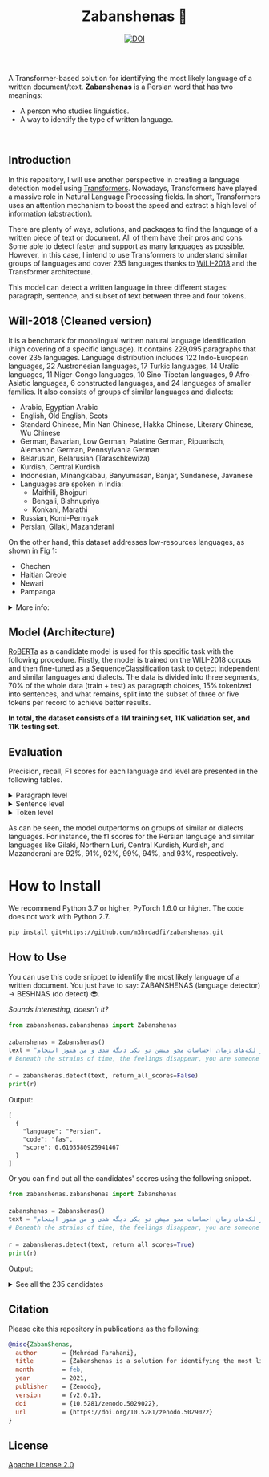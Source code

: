 <h1 align="center">Zabanshenas 🦁</h1>
<p align="center"><a href="https://doi.org/10.5281/zenodo.5029022"><img src="https://zenodo.org/badge/DOI/10.5281/zenodo.5029022.svg" alt="DOI"></a></p>
<br/><br/>

A Transformer-based solution for identifying the most likely language of a written document/text. 
**Zabanshenas** is a Persian word that has two meanings:

- A person who studies linguistics.
- A way to identify the type of written language.

<br/>


## Introduction 

In this repository, I will use another perspective in creating a language detection model using [Transformers](https://arxiv.org/abs/1706.03762). Nowadays, Transformers have played a massive role in Natural Language Processing fields. In short, Transformers uses an attention mechanism to boost the speed and extract a high level of information (abstraction).

There are plenty of ways, solutions, and packages to find the language of a written piece of text or document. All of them have their pros and cons. Some able to detect faster and support as many languages as possible. However, in this case, I intend to use Transformers to understand similar groups of languages and cover 235 languages thanks to [WiLI-2018](https://arxiv.org/abs/1801.07779) and the Transformer architecture.

This model can detect a written language in three different stages: paragraph, sentence, and subset of text between three and four tokens.

## WilI-2018 (Cleaned version)

It is a benchmark for monolingual written natural language identification (high covering of a specific language). It contains 229,095 paragraphs that cover 235 languages. Language distribution includes 122 Indo-European languages, 22 Austronesian languages, 17 Turkic languages, 14 Uralic languages, 11 Niger-Congo languages, 10 Sino-Tibetan languages, 9 Afro-Asiatic languages, 6 constructed languages, and 24 languages of smaller families. It also consists of groups of similar languages and dialects:
- Arabic, Egyptian Arabic
- English, Old English, Scots
- Standard Chinese, Min Nan Chinese, Hakka Chinese, Literary Chinese, Wu Chinese
- German, Bavarian, Low German, Palatine German, Ripuarisch, Alemannic German, Pennsylvania German
- Belarusian, Belarusian (Taraschkewiza)
- Kurdish, Central Kurdish
- Indonesian, Minangkabau, Banyumasan, Banjar, Sundanese, Javanese
- Languages are spoken in India:
    - Maithili, Bhojpuri
    - Bengali, Bishnupriya
    - Konkani, Marathi
- Russian, Komi-Permyak
- Persian, Gilaki, Mazanderani

On the other hand, this dataset addresses low-resources languages, as shown in Fig 1: 
- Chechen
- Haitian Creole
- Newari
- Pampanga 

<details>
<summary>More info:</summary>

<p align="center">
    <img src="reports/samples_per_lang.png" alt="">
    <br>
    <em>Fig 1: The distribution of samples per language.</em>
</p>

As well as minor textual snippet languages (word level, character level), as shown in Fig 2, 3:

- Word Level
    - Literary Chinese
    - Japanese
    - Standard Chinese
    - Wu Chinese
    - Chechen
- Character Level:
    - Chechen
    - Haitian Creole
    - Newari
    - Minangkabau
    - Pampanga

<p align="center">
    <img src="reports/words_per_lang.png" alt="">
    <br>
    <em>Fig 2: The distribution of words per language.</em>
</p>

<p align="center">
    <img src="reports/chars_per_lang.png" alt="">
    <br>
    <em>Fig 3: The distribution of characters per language.</em>
</p>


Instead of using a word or character level of tokenization, I used subword tokenization [BPE](https://arxiv.org/abs/1909.03341) with max sequence length of 512. It allows the Transformer to have a rich vocabulary size while learning meaningful context-independent representations. The distribution of vocabulary in WiLI-2018 is shown in Fig 4.

<p align="center">
    <img src="reports/tokens_per_lang.png" alt="">
    <br>
    <em>Fig 4: The distribution of BPE-tokens per language.</em>
</p>

</details>

## Model (Architecture)
[RoBERTa](https://arxiv.org/abs/1907.11692) as a candidate model is used for this specific task with the following procedure. 
Firstly, the model is trained on the WILI-2018 corpus and then fine-tuned as a SequenceClassification task to detect independent and similar languages and dialects. 
The data is divided into three segments, 70% of the whole data (train + test) as paragraph choices, 15% tokenized into sentences, and what remains, split into the subset of three or five tokens per record to achieve better results.

**In total, the dataset consists of a 1M training set, 11K validation set, and 11K testing set.**

## Evaluation

Precision, recall, F1 scores for each language and level are presented in the following tables.

<details>
<summary>Paragraph level</summary>

|                language                | precision |  recall  | f1-score |
|:--------------------------------------:|:---------:|:--------:|:--------:|
|             Achinese (ace)             |  1.000000 | 0.982143 | 0.990991 |
|             Afrikaans (afr)            |  1.000000 | 1.000000 | 1.000000 |
|         Alemannic German (als)         |  1.000000 | 0.946429 | 0.972477 |
|              Amharic (amh)             |  1.000000 | 0.982143 | 0.990991 |
|            Old English (ang)           |  0.981818 | 0.964286 | 0.972973 |
|              Arabic (ara)              |  0.846154 | 0.982143 | 0.909091 |
|             Aragonese (arg)            |  1.000000 | 1.000000 | 1.000000 |
|          Egyptian Arabic (arz)         |  0.979592 | 0.857143 | 0.914286 |
|             Assamese (asm)             |  0.981818 | 0.964286 | 0.972973 |
|             Asturian (ast)             |  0.964912 | 0.982143 | 0.973451 |
|               Avar (ava)               |  0.941176 | 0.905660 | 0.923077 |
|              Aymara (aym)              |  0.964912 | 0.982143 | 0.973451 |
|         South Azerbaijani (azb)        |  0.965517 | 1.000000 | 0.982456 |
|            Azerbaijani (aze)           |  1.000000 | 1.000000 | 1.000000 |
|              Bashkir (bak)             |  1.000000 | 0.978261 | 0.989011 |
|             Bavarian (bar)             |  0.843750 | 0.964286 | 0.900000 |
|           Central Bikol (bcl)          |  1.000000 | 0.982143 | 0.990991 |
| Belarusian (Taraschkewiza) (be-tarask) |  1.000000 | 0.875000 | 0.933333 |
|            Belarusian (bel)            |  0.870968 | 0.964286 | 0.915254 |
|              Bengali (ben)             |  0.982143 | 0.982143 | 0.982143 |
|             Bhojpuri (bho)             |  1.000000 | 0.928571 | 0.962963 |
|              Banjar (bjn)              |  0.981132 | 0.945455 | 0.962963 |
|              Tibetan (bod)             |  1.000000 | 0.982143 | 0.990991 |
|              Bosnian (bos)             |  0.552632 | 0.375000 | 0.446809 |
|            Bishnupriya (bpy)           |  1.000000 | 0.982143 | 0.990991 |
|              Breton (bre)              |  1.000000 | 0.964286 | 0.981818 |
|             Bulgarian (bul)            |  1.000000 | 0.964286 | 0.981818 |
|              Buryat (bxr)              |  0.946429 | 0.946429 | 0.946429 |
|              Catalan (cat)             |  0.982143 | 0.982143 | 0.982143 |
|             Chavacano (cbk)            |  0.914894 | 0.767857 | 0.834951 |
|             Min Dong (cdo)             |  1.000000 | 0.982143 | 0.990991 |
|              Cebuano (ceb)             |  1.000000 | 1.000000 | 1.000000 |
|               Czech (ces)              |  1.000000 | 1.000000 | 1.000000 |
|              Chechen (che)             |  1.000000 | 1.000000 | 1.000000 |
|             Cherokee (chr)             |  1.000000 | 0.963636 | 0.981481 |
|              Chuvash (chv)             |  0.938776 | 0.958333 | 0.948454 |
|          Central Kurdish (ckb)         |  1.000000 | 1.000000 | 1.000000 |
|              Cornish (cor)             |  1.000000 | 1.000000 | 1.000000 |
|             Corsican (cos)             |  1.000000 | 0.982143 | 0.990991 |
|           Crimean Tatar (crh)          |  1.000000 | 0.946429 | 0.972477 |
|             Kashubian (csb)            |  1.000000 | 0.963636 | 0.981481 |
|               Welsh (cym)              |  1.000000 | 1.000000 | 1.000000 |
|              Danish (dan)              |  1.000000 | 1.000000 | 1.000000 |
|              German (deu)              |  0.828125 | 0.946429 | 0.883333 |
|               Dimli (diq)              |  0.964912 | 0.982143 | 0.973451 |
|              Dhivehi (div)             |  1.000000 | 1.000000 | 1.000000 |
|           Lower Sorbian (dsb)          |  1.000000 | 0.982143 | 0.990991 |
|              Doteli (dty)              |  0.940000 | 0.854545 | 0.895238 |
|              Emilian (egl)             |  1.000000 | 0.928571 | 0.962963 |
|           Modern Greek (ell)           |  1.000000 | 1.000000 | 1.000000 |
|              English (eng)             |  0.588889 | 0.946429 | 0.726027 |
|             Esperanto (epo)            |  1.000000 | 0.982143 | 0.990991 |
|             Estonian (est)             |  0.963636 | 0.946429 | 0.954955 |
|              Basque (eus)              |  1.000000 | 0.982143 | 0.990991 |
|           Extremaduran (ext)           |  0.982143 | 0.982143 | 0.982143 |
|              Faroese (fao)             |  1.000000 | 1.000000 | 1.000000 |
|              Persian (fas)             |  0.948276 | 0.982143 | 0.964912 |
|              Finnish (fin)             |  1.000000 | 1.000000 | 1.000000 |
|              French (fra)              |  0.710145 | 0.875000 | 0.784000 |
|              Arpitan (frp)             |  1.000000 | 0.946429 | 0.972477 |
|          Western Frisian (fry)         |  0.982143 | 0.982143 | 0.982143 |
|             Friulian (fur)             |  1.000000 | 0.982143 | 0.990991 |
|              Gagauz (gag)              |  0.981132 | 0.945455 | 0.962963 |
|          Scottish Gaelic (gla)         |  0.982143 | 0.982143 | 0.982143 |
|               Irish (gle)              |  0.949153 | 1.000000 | 0.973913 |
|             Galician (glg)             |  1.000000 | 1.000000 | 1.000000 |
|              Gilaki (glk)              |  0.981132 | 0.945455 | 0.962963 |
|               Manx (glv)               |  1.000000 | 1.000000 | 1.000000 |
|              Guarani (grn)             |  1.000000 | 0.964286 | 0.981818 |
|             Gujarati (guj)             |  1.000000 | 0.982143 | 0.990991 |
|           Hakka Chinese (hak)          |  0.981818 | 0.964286 | 0.972973 |
|          Haitian Creole (hat)          |  1.000000 | 1.000000 | 1.000000 |
|               Hausa (hau)              |  1.000000 | 0.945455 | 0.971963 |
|          Serbo-Croatian (hbs)          |  0.448276 | 0.464286 | 0.456140 |
|              Hebrew (heb)              |  1.000000 | 0.982143 | 0.990991 |
|            Fiji Hindi (hif)            |  0.890909 | 0.890909 | 0.890909 |
|               Hindi (hin)              |  0.981481 | 0.946429 | 0.963636 |
|             Croatian (hrv)             |  0.500000 | 0.636364 | 0.560000 |
|           Upper Sorbian (hsb)          |  0.955556 | 1.000000 | 0.977273 |
|             Hungarian (hun)            |  1.000000 | 1.000000 | 1.000000 |
|             Armenian (hye)             |  1.000000 | 0.981818 | 0.990826 |
|               Igbo (ibo)               |  0.918033 | 1.000000 | 0.957265 |
|                Ido (ido)               |  1.000000 | 1.000000 | 1.000000 |
|            Interlingue (ile)           |  1.000000 | 0.962264 | 0.980769 |
|               Iloko (ilo)              |  0.947368 | 0.964286 | 0.955752 |
|            Interlingua (ina)           |  1.000000 | 1.000000 | 1.000000 |
|            Indonesian (ind)            |  0.761905 | 0.872727 | 0.813559 |
|             Icelandic (isl)            |  1.000000 | 1.000000 | 1.000000 |
|              Italian (ita)             |  0.861538 | 1.000000 | 0.925620 |
|          Jamaican Patois (jam)         |  1.000000 | 0.946429 | 0.972477 |
|             Javanese (jav)             |  0.964912 | 0.982143 | 0.973451 |
|              Lojban (jbo)              |  1.000000 | 1.000000 | 1.000000 |
|             Japanese (jpn)             |  1.000000 | 1.000000 | 1.000000 |
|            Karakalpak (kaa)            |  0.965517 | 1.000000 | 0.982456 |
|              Kabyle (kab)              |  1.000000 | 0.964286 | 0.981818 |
|              Kannada (kan)             |  0.982143 | 0.982143 | 0.982143 |
|             Georgian (kat)             |  1.000000 | 0.964286 | 0.981818 |
|              Kazakh (kaz)              |  0.980769 | 0.980769 | 0.980769 |
|             Kabardian (kbd)            |  1.000000 | 0.982143 | 0.990991 |
|           Central Khmer (khm)          |  0.960784 | 0.875000 | 0.915888 |
|            Kinyarwanda (kin)           |  0.981132 | 0.928571 | 0.954128 |
|              Kirghiz (kir)             |  1.000000 | 1.000000 | 1.000000 |
|           Komi-Permyak (koi)           |  0.962264 | 0.910714 | 0.935780 |
|              Konkani (kok)             |  0.964286 | 0.981818 | 0.972973 |
|               Komi (kom)               |  1.000000 | 0.962264 | 0.980769 |
|              Korean (kor)              |  1.000000 | 1.000000 | 1.000000 |
|          Karachay-Balkar (krc)         |  1.000000 | 0.982143 | 0.990991 |
|            Ripuarisch (ksh)            |  1.000000 | 0.964286 | 0.981818 |
|              Kurdish (kur)             |  1.000000 | 0.964286 | 0.981818 |
|              Ladino (lad)              |  1.000000 | 1.000000 | 1.000000 |
|                Lao (lao)               |  0.961538 | 0.909091 | 0.934579 |
|               Latin (lat)              |  0.877193 | 0.943396 | 0.909091 |
|              Latvian (lav)             |  0.963636 | 0.946429 | 0.954955 |
|             Lezghian (lez)             |  1.000000 | 0.964286 | 0.981818 |
|             Ligurian (lij)             |  1.000000 | 0.964286 | 0.981818 |
|             Limburgan (lim)            |  0.938776 | 1.000000 | 0.968421 |
|              Lingala (lin)             |  0.980769 | 0.927273 | 0.953271 |
|            Lithuanian (lit)            |  0.982456 | 1.000000 | 0.991150 |
|              Lombard (lmo)             |  1.000000 | 1.000000 | 1.000000 |
|           Northern Luri (lrc)          |  1.000000 | 0.928571 | 0.962963 |
|             Latgalian (ltg)            |  1.000000 | 0.982143 | 0.990991 |
|           Luxembourgish (ltz)          |  0.949153 | 1.000000 | 0.973913 |
|              Luganda (lug)             |  1.000000 | 1.000000 | 1.000000 |
|         Literary Chinese (lzh)         |  1.000000 | 1.000000 | 1.000000 |
|             Maithili (mai)             |  0.931034 | 0.964286 | 0.947368 |
|             Malayalam (mal)            |  1.000000 | 0.982143 | 0.990991 |
|          Banyumasan (map-bms)          |  0.977778 | 0.785714 | 0.871287 |
|              Marathi (mar)             |  0.949153 | 1.000000 | 0.973913 |
|              Moksha (mdf)              |  0.980000 | 0.890909 | 0.933333 |
|           Eastern Mari (mhr)           |  0.981818 | 0.964286 | 0.972973 |
|            Minangkabau (min)           |  1.000000 | 1.000000 | 1.000000 |
|            Macedonian (mkd)            |  1.000000 | 0.981818 | 0.990826 |
|             Malagasy (mlg)             |  0.981132 | 1.000000 | 0.990476 |
|              Maltese (mlt)             |  0.982456 | 1.000000 | 0.991150 |
|          Min Nan Chinese (nan)         |  1.000000 | 1.000000 | 1.000000 |
|             Mongolian (mon)            |  1.000000 | 0.981818 | 0.990826 |
|               Maori (mri)              |  1.000000 | 1.000000 | 1.000000 |
|           Western Mari (mrj)           |  0.982456 | 1.000000 | 0.991150 |
|               Malay (msa)              |  0.862069 | 0.892857 | 0.877193 |
|             Mirandese (mwl)            |  1.000000 | 0.982143 | 0.990991 |
|              Burmese (mya)             |  1.000000 | 1.000000 | 1.000000 |
|               Erzya (myv)              |  0.818182 | 0.964286 | 0.885246 |
|            Mazanderani (mzn)           |  0.981481 | 1.000000 | 0.990654 |
|            Neapolitan (nap)            |  1.000000 | 0.981818 | 0.990826 |
|              Navajo (nav)              |  1.000000 | 1.000000 | 1.000000 |
|         Classical Nahuatl (nci)        |  0.981481 | 0.946429 | 0.963636 |
|            Low German (nds)            |  0.982143 | 0.982143 | 0.982143 |
|        West Low German (nds-nl)        |  1.000000 | 1.000000 | 1.000000 |
|      Nepali (macrolanguage) (nep)      |  0.881356 | 0.928571 | 0.904348 |
|              Newari (new)              |  1.000000 | 0.909091 | 0.952381 |
|               Dutch (nld)              |  0.982143 | 0.982143 | 0.982143 |
|         Norwegian Nynorsk (nno)        |  1.000000 | 1.000000 | 1.000000 |
|              Bokmål (nob)              |  1.000000 | 1.000000 | 1.000000 |
|               Narom (nrm)              |  0.981818 | 0.964286 | 0.972973 |
|          Northern Sotho (nso)          |  1.000000 | 1.000000 | 1.000000 |
|              Occitan (oci)             |  0.903846 | 0.839286 | 0.870370 |
|          Livvi-Karelian (olo)          |  0.982456 | 1.000000 | 0.991150 |
|               Oriya (ori)              |  0.964912 | 0.982143 | 0.973451 |
|               Oromo (orm)              |  0.982143 | 0.982143 | 0.982143 |
|             Ossetian (oss)             |  0.982143 | 1.000000 | 0.990991 |
|            Pangasinan (pag)            |  0.980000 | 0.875000 | 0.924528 |
|             Pampanga (pam)             |  0.928571 | 0.896552 | 0.912281 |
|              Panjabi (pan)             |  1.000000 | 1.000000 | 1.000000 |
|            Papiamento (pap)            |  1.000000 | 0.964286 | 0.981818 |
|              Picard (pcd)              |  0.849057 | 0.849057 | 0.849057 |
|        Pennsylvania German (pdc)       |  0.854839 | 0.946429 | 0.898305 |
|          Palatine German (pfl)         |  0.946429 | 0.946429 | 0.946429 |
|          Western Panjabi (pnb)         |  0.981132 | 0.962963 | 0.971963 |
|              Polish (pol)              |  0.933333 | 1.000000 | 0.965517 |
|            Portuguese (por)            |  0.774648 | 0.982143 | 0.866142 |
|              Pushto (pus)              |  1.000000 | 0.910714 | 0.953271 |
|              Quechua (que)             |  0.962963 | 0.928571 | 0.945455 |
|      Tarantino dialect (roa-tara)      |  1.000000 | 0.964286 | 0.981818 |
|              Romansh (roh)             |  1.000000 | 0.928571 | 0.962963 |
|             Romanian (ron)             |  0.965517 | 1.000000 | 0.982456 |
|               Rusyn (rue)              |  0.946429 | 0.946429 | 0.946429 |
|             Aromanian (rup)            |  0.962963 | 0.928571 | 0.945455 |
|              Russian (rus)             |  0.859375 | 0.982143 | 0.916667 |
|               Yakut (sah)              |  1.000000 | 0.982143 | 0.990991 |
|             Sanskrit (san)             |  0.982143 | 0.982143 | 0.982143 |
|             Sicilian (scn)             |  1.000000 | 1.000000 | 1.000000 |
|               Scots (sco)              |  0.982143 | 0.982143 | 0.982143 |
|            Samogitian (sgs)            |  1.000000 | 0.982143 | 0.990991 |
|              Sinhala (sin)             |  0.964912 | 0.982143 | 0.973451 |
|              Slovak (slk)              |  1.000000 | 0.982143 | 0.990991 |
|              Slovene (slv)             |  1.000000 | 0.981818 | 0.990826 |
|           Northern Sami (sme)          |  0.962264 | 0.962264 | 0.962264 |
|               Shona (sna)              |  0.933333 | 1.000000 | 0.965517 |
|              Sindhi (snd)              |  1.000000 | 1.000000 | 1.000000 |
|              Somali (som)              |  0.948276 | 1.000000 | 0.973451 |
|              Spanish (spa)             |  0.739130 | 0.910714 | 0.816000 |
|             Albanian (sqi)             |  0.982143 | 0.982143 | 0.982143 |
|             Sardinian (srd)            |  1.000000 | 0.982143 | 0.990991 |
|              Sranan (srn)              |  1.000000 | 1.000000 | 1.000000 |
|              Serbian (srp)             |  1.000000 | 0.946429 | 0.972477 |
|          Saterfriesisch (stq)          |  1.000000 | 0.964286 | 0.981818 |
|             Sundanese (sun)            |  1.000000 | 0.977273 | 0.988506 |
|      Swahili (macrolanguage) (swa)     |  1.000000 | 1.000000 | 1.000000 |
|              Swedish (swe)             |  1.000000 | 1.000000 | 1.000000 |
|             Silesian (szl)             |  1.000000 | 0.981481 | 0.990654 |
|               Tamil (tam)              |  0.982143 | 1.000000 | 0.990991 |
|               Tatar (tat)              |  1.000000 | 1.000000 | 1.000000 |
|               Tulu (tcy)               |  0.982456 | 1.000000 | 0.991150 |
|              Telugu (tel)              |  1.000000 | 0.920000 | 0.958333 |
|               Tetum (tet)              |  1.000000 | 0.964286 | 0.981818 |
|               Tajik (tgk)              |  1.000000 | 1.000000 | 1.000000 |
|              Tagalog (tgl)             |  1.000000 | 1.000000 | 1.000000 |
|               Thai (tha)               |  0.932203 | 0.982143 | 0.956522 |
|              Tongan (ton)              |  1.000000 | 0.964286 | 0.981818 |
|              Tswana (tsn)              |  1.000000 | 1.000000 | 1.000000 |
|              Turkmen (tuk)             |  1.000000 | 0.982143 | 0.990991 |
|              Turkish (tur)             |  0.901639 | 0.982143 | 0.940171 |
|               Tuvan (tyv)              |  1.000000 | 0.964286 | 0.981818 |
|              Udmurt (udm)              |  1.000000 | 0.982143 | 0.990991 |
|              Uighur (uig)              |  1.000000 | 0.982143 | 0.990991 |
|             Ukrainian (ukr)            |  0.963636 | 0.946429 | 0.954955 |
|               Urdu (urd)               |  1.000000 | 0.982143 | 0.990991 |
|               Uzbek (uzb)              |  1.000000 | 1.000000 | 1.000000 |
|             Venetian (vec)             |  1.000000 | 0.982143 | 0.990991 |
|               Veps (vep)               |  0.982456 | 1.000000 | 0.991150 |
|            Vietnamese (vie)            |  0.964912 | 0.982143 | 0.973451 |
|              Vlaams (vls)              |  1.000000 | 0.982143 | 0.990991 |
|              Volapük (vol)             |  1.000000 | 1.000000 | 1.000000 |
|               Võro (vro)               |  0.964286 | 0.964286 | 0.964286 |
|               Waray (war)              |  1.000000 | 0.982143 | 0.990991 |
|              Walloon (wln)             |  1.000000 | 1.000000 | 1.000000 |
|               Wolof (wol)              |  0.981481 | 0.963636 | 0.972477 |
|            Wu Chinese (wuu)            |  0.981481 | 0.946429 | 0.963636 |
|               Xhosa (xho)              |  1.000000 | 0.964286 | 0.981818 |
|            Mingrelian (xmf)            |  1.000000 | 0.964286 | 0.981818 |
|              Yiddish (yid)             |  1.000000 | 1.000000 | 1.000000 |
|              Yoruba (yor)              |  0.964912 | 0.982143 | 0.973451 |
|              Zeeuws (zea)              |  1.000000 | 0.982143 | 0.990991 |
|           Cantonese (zh-yue)           |  0.981481 | 0.946429 | 0.963636 |
|         Standard Chinese (zho)         |  0.932203 | 0.982143 | 0.956522 |
|                accuracy                |  0.963055 | 0.963055 | 0.963055 |
|                macro avg               |  0.966424 | 0.963216 | 0.963891 |
|              weighted avg              |  0.966040 | 0.963055 | 0.963606 |

</details>

<details>
<summary>Sentence level</summary>

|                language                | precision |  recall  | f1-score |
|:--------------------------------------:|:---------:|:--------:|:--------:|
|             Achinese (ace)             |  0.754545 | 0.873684 | 0.809756 |
|             Afrikaans (afr)            |  0.708955 | 0.940594 | 0.808511 |
|         Alemannic German (als)         |  0.870130 | 0.752809 | 0.807229 |
|              Amharic (amh)             |  1.000000 | 0.820000 | 0.901099 |
|            Old English (ang)           |  0.966667 | 0.906250 | 0.935484 |
|              Arabic (ara)              |  0.907692 | 0.967213 | 0.936508 |
|             Aragonese (arg)            |  0.921569 | 0.959184 | 0.940000 |
|          Egyptian Arabic (arz)         |  0.964286 | 0.843750 | 0.900000 |
|             Assamese (asm)             |  0.964286 | 0.870968 | 0.915254 |
|             Asturian (ast)             |  0.880000 | 0.795181 | 0.835443 |
|               Avar (ava)               |  0.864198 | 0.843373 | 0.853659 |
|              Aymara (aym)              |  1.000000 | 0.901961 | 0.948454 |
|         South Azerbaijani (azb)        |  0.979381 | 0.989583 | 0.984456 |
|            Azerbaijani (aze)           |  0.989899 | 0.960784 | 0.975124 |
|              Bashkir (bak)             |  0.837209 | 0.857143 | 0.847059 |
|             Bavarian (bar)             |  0.741935 | 0.766667 | 0.754098 |
|           Central Bikol (bcl)          |  0.962963 | 0.928571 | 0.945455 |
| Belarusian (Taraschkewiza) (be-tarask) |  0.857143 | 0.733333 | 0.790419 |
|            Belarusian (bel)            |  0.775510 | 0.752475 | 0.763819 |
|              Bengali (ben)             |  0.861111 | 0.911765 | 0.885714 |
|             Bhojpuri (bho)             |  0.965517 | 0.933333 | 0.949153 |
|              Banjar (bjn)              |  0.891566 | 0.880952 | 0.886228 |
|              Tibetan (bod)             |  1.000000 | 1.000000 | 1.000000 |
|              Bosnian (bos)             |  0.375000 | 0.323077 | 0.347107 |
|            Bishnupriya (bpy)           |  0.986301 | 1.000000 | 0.993103 |
|              Breton (bre)              |  0.951613 | 0.893939 | 0.921875 |
|             Bulgarian (bul)            |  0.945055 | 0.877551 | 0.910053 |
|              Buryat (bxr)              |  0.955556 | 0.843137 | 0.895833 |
|              Catalan (cat)             |  0.692308 | 0.750000 | 0.720000 |
|             Chavacano (cbk)            |  0.842857 | 0.641304 | 0.728395 |
|             Min Dong (cdo)             |  0.972973 | 1.000000 | 0.986301 |
|              Cebuano (ceb)             |  0.981308 | 0.954545 | 0.967742 |
|               Czech (ces)              |  0.944444 | 0.915385 | 0.929687 |
|              Chechen (che)             |  0.875000 | 0.700000 | 0.777778 |
|             Cherokee (chr)             |  1.000000 | 0.970588 | 0.985075 |
|              Chuvash (chv)             |  0.875000 | 0.836957 | 0.855556 |
|          Central Kurdish (ckb)         |  1.000000 | 0.983051 | 0.991453 |
|              Cornish (cor)             |  0.979592 | 0.969697 | 0.974619 |
|             Corsican (cos)             |  0.986842 | 0.925926 | 0.955414 |
|           Crimean Tatar (crh)          |  0.958333 | 0.907895 | 0.932432 |
|             Kashubian (csb)            |  0.920354 | 0.904348 | 0.912281 |
|               Welsh (cym)              |  0.971014 | 0.943662 | 0.957143 |
|              Danish (dan)              |  0.865169 | 0.777778 | 0.819149 |
|              German (deu)              |  0.721311 | 0.822430 | 0.768559 |
|               Dimli (diq)              |  0.915966 | 0.923729 | 0.919831 |
|              Dhivehi (div)             |  1.000000 | 0.991228 | 0.995595 |
|           Lower Sorbian (dsb)          |  0.898876 | 0.879121 | 0.888889 |
|              Doteli (dty)              |  0.821429 | 0.638889 | 0.718750 |
|              Emilian (egl)             |  0.988095 | 0.922222 | 0.954023 |
|           Modern Greek (ell)           |  0.988636 | 0.966667 | 0.977528 |
|              English (eng)             |  0.522727 | 0.784091 | 0.627273 |
|             Esperanto (epo)            |  0.963855 | 0.930233 | 0.946746 |
|             Estonian (est)             |  0.922222 | 0.873684 | 0.897297 |
|              Basque (eus)              |  1.000000 | 0.941176 | 0.969697 |
|           Extremaduran (ext)           |  0.925373 | 0.885714 | 0.905109 |
|              Faroese (fao)             |  0.855072 | 0.887218 | 0.870849 |
|              Persian (fas)             |  0.879630 | 0.979381 | 0.926829 |
|              Finnish (fin)             |  0.952830 | 0.943925 | 0.948357 |
|              French (fra)              |  0.676768 | 0.943662 | 0.788235 |
|              Arpitan (frp)             |  0.867925 | 0.807018 | 0.836364 |
|          Western Frisian (fry)         |  0.956989 | 0.890000 | 0.922280 |
|             Friulian (fur)             |  1.000000 | 0.857143 | 0.923077 |
|              Gagauz (gag)              |  0.939024 | 0.802083 | 0.865169 |
|          Scottish Gaelic (gla)         |  1.000000 | 0.879121 | 0.935673 |
|               Irish (gle)              |  0.989247 | 0.958333 | 0.973545 |
|             Galician (glg)             |  0.910256 | 0.922078 | 0.916129 |
|              Gilaki (glk)              |  0.964706 | 0.872340 | 0.916201 |
|               Manx (glv)               |  1.000000 | 0.965517 | 0.982456 |
|              Guarani (grn)             |  0.983333 | 1.000000 | 0.991597 |
|             Gujarati (guj)             |  1.000000 | 0.991525 | 0.995745 |
|           Hakka Chinese (hak)          |  0.955224 | 0.955224 | 0.955224 |
|          Haitian Creole (hat)          |  0.833333 | 0.666667 | 0.740741 |
|               Hausa (hau)              |  0.936709 | 0.913580 | 0.925000 |
|          Serbo-Croatian (hbs)          |  0.452830 | 0.410256 | 0.430493 |
|              Hebrew (heb)              |  0.988235 | 0.976744 | 0.982456 |
|            Fiji Hindi (hif)            |  0.936709 | 0.840909 | 0.886228 |
|               Hindi (hin)              |  0.965517 | 0.756757 | 0.848485 |
|             Croatian (hrv)             |  0.443820 | 0.537415 | 0.486154 |
|           Upper Sorbian (hsb)          |  0.951613 | 0.830986 | 0.887218 |
|             Hungarian (hun)            |  0.854701 | 0.909091 | 0.881057 |
|             Armenian (hye)             |  1.000000 | 0.816327 | 0.898876 |
|               Igbo (ibo)               |  0.974359 | 0.926829 | 0.950000 |
|                Ido (ido)               |  0.975000 | 0.987342 | 0.981132 |
|            Interlingue (ile)           |  0.880597 | 0.921875 | 0.900763 |
|               Iloko (ilo)              |  0.882353 | 0.821918 | 0.851064 |
|            Interlingua (ina)           |  0.952381 | 0.895522 | 0.923077 |
|            Indonesian (ind)            |  0.606383 | 0.695122 | 0.647727 |
|             Icelandic (isl)            |  0.978261 | 0.882353 | 0.927835 |
|              Italian (ita)             |  0.910448 | 0.910448 | 0.910448 |
|          Jamaican Patois (jam)         |  0.988764 | 0.967033 | 0.977778 |
|             Javanese (jav)             |  0.903614 | 0.862069 | 0.882353 |
|              Lojban (jbo)              |  0.943878 | 0.929648 | 0.936709 |
|             Japanese (jpn)             |  1.000000 | 0.764706 | 0.866667 |
|            Karakalpak (kaa)            |  0.940171 | 0.901639 | 0.920502 |
|              Kabyle (kab)              |  0.985294 | 0.837500 | 0.905405 |
|              Kannada (kan)             |  0.975806 | 0.975806 | 0.975806 |
|             Georgian (kat)             |  0.953704 | 0.903509 | 0.927928 |
|              Kazakh (kaz)              |  0.934579 | 0.877193 | 0.904977 |
|             Kabardian (kbd)            |  0.987952 | 0.953488 | 0.970414 |
|           Central Khmer (khm)          |  0.928571 | 0.829787 | 0.876404 |
|            Kinyarwanda (kin)           |  0.953125 | 0.938462 | 0.945736 |
|              Kirghiz (kir)             |  0.927632 | 0.881250 | 0.903846 |
|           Komi-Permyak (koi)           |  0.750000 | 0.776786 | 0.763158 |
|              Konkani (kok)             |  0.893491 | 0.872832 | 0.883041 |
|               Komi (kom)               |  0.734177 | 0.690476 | 0.711656 |
|              Korean (kor)              |  0.989899 | 0.989899 | 0.989899 |
|          Karachay-Balkar (krc)         |  0.928571 | 0.917647 | 0.923077 |
|            Ripuarisch (ksh)            |  0.915789 | 0.896907 | 0.906250 |
|              Kurdish (kur)             |  0.977528 | 0.935484 | 0.956044 |
|              Ladino (lad)              |  0.985075 | 0.904110 | 0.942857 |
|                Lao (lao)               |  0.896552 | 0.812500 | 0.852459 |
|               Latin (lat)              |  0.741935 | 0.831325 | 0.784091 |
|              Latvian (lav)             |  0.710526 | 0.878049 | 0.785455 |
|             Lezghian (lez)             |  0.975309 | 0.877778 | 0.923977 |
|             Ligurian (lij)             |  0.951807 | 0.897727 | 0.923977 |
|             Limburgan (lim)            |  0.909091 | 0.921053 | 0.915033 |
|              Lingala (lin)             |  0.942857 | 0.814815 | 0.874172 |
|            Lithuanian (lit)            |  0.892857 | 0.925926 | 0.909091 |
|              Lombard (lmo)             |  0.766234 | 0.951613 | 0.848921 |
|           Northern Luri (lrc)          |  0.972222 | 0.875000 | 0.921053 |
|             Latgalian (ltg)            |  0.895349 | 0.865169 | 0.880000 |
|           Luxembourgish (ltz)          |  0.882353 | 0.750000 | 0.810811 |
|              Luganda (lug)             |  0.946429 | 0.883333 | 0.913793 |
|         Literary Chinese (lzh)         |  1.000000 | 1.000000 | 1.000000 |
|             Maithili (mai)             |  0.893617 | 0.823529 | 0.857143 |
|             Malayalam (mal)            |  1.000000 | 0.975000 | 0.987342 |
|          Banyumasan (map-bms)          |  0.924242 | 0.772152 | 0.841379 |
|              Marathi (mar)             |  0.874126 | 0.919118 | 0.896057 |
|              Moksha (mdf)              |  0.771242 | 0.830986 | 0.800000 |
|           Eastern Mari (mhr)           |  0.820000 | 0.860140 | 0.839590 |
|            Minangkabau (min)           |  0.973684 | 0.973684 | 0.973684 |
|            Macedonian (mkd)            |  0.895652 | 0.953704 | 0.923767 |
|             Malagasy (mlg)             |  1.000000 | 0.966102 | 0.982759 |
|              Maltese (mlt)             |  0.987952 | 0.964706 | 0.976190 |
|          Min Nan Chinese (nan)         |  0.975000 | 1.000000 | 0.987342 |
|             Mongolian (mon)            |  0.954545 | 0.933333 | 0.943820 |
|               Maori (mri)              |  0.985294 | 1.000000 | 0.992593 |
|           Western Mari (mrj)           |  0.966292 | 0.914894 | 0.939891 |
|               Malay (msa)              |  0.770270 | 0.695122 | 0.730769 |
|             Mirandese (mwl)            |  0.970588 | 0.891892 | 0.929577 |
|              Burmese (mya)             |  1.000000 | 0.964286 | 0.981818 |
|               Erzya (myv)              |  0.535714 | 0.681818 | 0.600000 |
|            Mazanderani (mzn)           |  0.968750 | 0.898551 | 0.932331 |
|            Neapolitan (nap)            |  0.892308 | 0.865672 | 0.878788 |
|              Navajo (nav)              |  0.984375 | 0.984375 | 0.984375 |
|         Classical Nahuatl (nci)        |  0.901408 | 0.761905 | 0.825806 |
|            Low German (nds)            |  0.896226 | 0.913462 | 0.904762 |
|        West Low German (nds-nl)        |  0.873563 | 0.835165 | 0.853933 |
|      Nepali (macrolanguage) (nep)      |  0.704545 | 0.861111 | 0.775000 |
|              Newari (new)              |  0.920000 | 0.741935 | 0.821429 |
|               Dutch (nld)              |  0.925926 | 0.872093 | 0.898204 |
|         Norwegian Nynorsk (nno)        |  0.847059 | 0.808989 | 0.827586 |
|              Bokmål (nob)              |  0.861386 | 0.852941 | 0.857143 |
|               Narom (nrm)              |  0.966667 | 0.983051 | 0.974790 |
|          Northern Sotho (nso)          |  0.897436 | 0.921053 | 0.909091 |
|              Occitan (oci)             |  0.958333 | 0.696970 | 0.807018 |
|          Livvi-Karelian (olo)          |  0.967742 | 0.937500 | 0.952381 |
|               Oriya (ori)              |  0.933333 | 1.000000 | 0.965517 |
|               Oromo (orm)              |  0.977528 | 0.915789 | 0.945652 |
|             Ossetian (oss)             |  0.958333 | 0.841463 | 0.896104 |
|            Pangasinan (pag)            |  0.847328 | 0.909836 | 0.877470 |
|             Pampanga (pam)             |  0.969697 | 0.780488 | 0.864865 |
|              Panjabi (pan)             |  1.000000 | 1.000000 | 1.000000 |
|            Papiamento (pap)            |  0.876190 | 0.920000 | 0.897561 |
|              Picard (pcd)              |  0.707317 | 0.568627 | 0.630435 |
|        Pennsylvania German (pdc)       |  0.827273 | 0.827273 | 0.827273 |
|          Palatine German (pfl)         |  0.882353 | 0.914634 | 0.898204 |
|          Western Panjabi (pnb)         |  0.964286 | 0.931034 | 0.947368 |
|              Polish (pol)              |  0.859813 | 0.910891 | 0.884615 |
|            Portuguese (por)            |  0.535714 | 0.833333 | 0.652174 |
|              Pushto (pus)              |  0.989362 | 0.902913 | 0.944162 |
|              Quechua (que)             |  0.979167 | 0.903846 | 0.940000 |
|      Tarantino dialect (roa-tara)      |  0.964912 | 0.901639 | 0.932203 |
|              Romansh (roh)             |  0.914894 | 0.895833 | 0.905263 |
|             Romanian (ron)             |  0.880597 | 0.880597 | 0.880597 |
|               Rusyn (rue)              |  0.932584 | 0.805825 | 0.864583 |
|             Aromanian (rup)            |  0.783333 | 0.758065 | 0.770492 |
|              Russian (rus)             |  0.517986 | 0.765957 | 0.618026 |
|               Yakut (sah)              |  0.954023 | 0.922222 | 0.937853 |
|             Sanskrit (san)             |  0.866667 | 0.951220 | 0.906977 |
|             Sicilian (scn)             |  0.984375 | 0.940299 | 0.961832 |
|               Scots (sco)              |  0.851351 | 0.900000 | 0.875000 |
|            Samogitian (sgs)            |  0.977011 | 0.876289 | 0.923913 |
|              Sinhala (sin)             |  0.406154 | 0.985075 | 0.575163 |
|              Slovak (slk)              |  0.956989 | 0.872549 | 0.912821 |
|              Slovene (slv)             |  0.907216 | 0.854369 | 0.880000 |
|           Northern Sami (sme)          |  0.949367 | 0.892857 | 0.920245 |
|               Shona (sna)              |  0.936508 | 0.855072 | 0.893939 |
|              Sindhi (snd)              |  0.984962 | 0.992424 | 0.988679 |
|              Somali (som)              |  0.949153 | 0.848485 | 0.896000 |
|              Spanish (spa)             |  0.584158 | 0.746835 | 0.655556 |
|             Albanian (sqi)             |  0.988095 | 0.912088 | 0.948571 |
|             Sardinian (srd)            |  0.957746 | 0.931507 | 0.944444 |
|              Sranan (srn)              |  0.985714 | 0.945205 | 0.965035 |
|              Serbian (srp)             |  0.950980 | 0.889908 | 0.919431 |
|          Saterfriesisch (stq)          |  0.962500 | 0.875000 | 0.916667 |
|             Sundanese (sun)            |  0.778846 | 0.910112 | 0.839378 |
|      Swahili (macrolanguage) (swa)     |  0.915493 | 0.878378 | 0.896552 |
|              Swedish (swe)             |  0.989247 | 0.958333 | 0.973545 |
|             Silesian (szl)             |  0.944444 | 0.904255 | 0.923913 |
|               Tamil (tam)              |  0.990000 | 0.970588 | 0.980198 |
|               Tatar (tat)              |  0.942029 | 0.902778 | 0.921986 |
|               Tulu (tcy)               |  0.980519 | 0.967949 | 0.974194 |
|              Telugu (tel)              |  0.965986 | 0.965986 | 0.965986 |
|               Tetum (tet)              |  0.898734 | 0.855422 | 0.876543 |
|               Tajik (tgk)              |  0.974684 | 0.939024 | 0.956522 |
|              Tagalog (tgl)             |  0.965909 | 0.934066 | 0.949721 |
|               Thai (tha)               |  0.923077 | 0.882353 | 0.902256 |
|              Tongan (ton)              |  0.970149 | 0.890411 | 0.928571 |
|              Tswana (tsn)              |  0.888889 | 0.926316 | 0.907216 |
|              Turkmen (tuk)             |  0.968000 | 0.889706 | 0.927203 |
|              Turkish (tur)             |  0.871287 | 0.926316 | 0.897959 |
|               Tuvan (tyv)              |  0.948454 | 0.859813 | 0.901961 |
|              Udmurt (udm)              |  0.989362 | 0.894231 | 0.939394 |
|              Uighur (uig)              |  1.000000 | 0.953333 | 0.976109 |
|             Ukrainian (ukr)            |  0.893617 | 0.875000 | 0.884211 |
|               Urdu (urd)               |  1.000000 | 1.000000 | 1.000000 |
|               Uzbek (uzb)              |  0.636042 | 0.886700 | 0.740741 |
|             Venetian (vec)             |  1.000000 | 0.941176 | 0.969697 |
|               Veps (vep)               |  0.858586 | 0.965909 | 0.909091 |
|            Vietnamese (vie)            |  1.000000 | 0.940476 | 0.969325 |
|              Vlaams (vls)              |  0.885714 | 0.898551 | 0.892086 |
|              Volapük (vol)             |  0.975309 | 0.975309 | 0.975309 |
|               Võro (vro)               |  0.855670 | 0.864583 | 0.860104 |
|               Waray (war)              |  0.972222 | 0.909091 | 0.939597 |
|              Walloon (wln)             |  0.742138 | 0.893939 | 0.810997 |
|               Wolof (wol)              |  0.882979 | 0.954023 | 0.917127 |
|            Wu Chinese (wuu)            |  0.961538 | 0.833333 | 0.892857 |
|               Xhosa (xho)              |  0.934066 | 0.867347 | 0.899471 |
|            Mingrelian (xmf)            |  0.958333 | 0.929293 | 0.943590 |
|              Yiddish (yid)             |  0.984375 | 0.875000 | 0.926471 |
|              Yoruba (yor)              |  0.868421 | 0.857143 | 0.862745 |
|              Zeeuws (zea)              |  0.879518 | 0.793478 | 0.834286 |
|           Cantonese (zh-yue)           |  0.896552 | 0.812500 | 0.852459 |
|         Standard Chinese (zho)         |  0.906250 | 0.935484 | 0.920635 |
|                accuracy                |  0.881051 | 0.881051 | 0.881051 |
|                macro avg               |  0.903245 | 0.880618 | 0.888996 |
|              weighted avg              |  0.894174 | 0.881051 | 0.884520 |

</details>

<details>
<summary>Token level</summary>

|                language                | precision |  recall  | f1-score |
|:--------------------------------------:|:---------:|:--------:|:--------:|
|             Achinese (ace)             |  0.873846 | 0.827988 | 0.850299 |
|             Afrikaans (afr)            |  0.638060 | 0.732334 | 0.681954 |
|         Alemannic German (als)         |  0.673780 | 0.547030 | 0.603825 |
|              Amharic (amh)             |  0.997743 | 0.954644 | 0.975717 |
|            Old English (ang)           |  0.840816 | 0.693603 | 0.760148 |
|              Arabic (ara)              |  0.768737 | 0.840749 | 0.803132 |
|             Aragonese (arg)            |  0.493671 | 0.505181 | 0.499360 |
|          Egyptian Arabic (arz)         |  0.823529 | 0.741935 | 0.780606 |
|             Assamese (asm)             |  0.948454 | 0.893204 | 0.920000 |
|             Asturian (ast)             |  0.490000 | 0.508299 | 0.498982 |
|               Avar (ava)               |  0.813636 | 0.655678 | 0.726166 |
|              Aymara (aym)              |  0.795833 | 0.779592 | 0.787629 |
|         South Azerbaijani (azb)        |  0.832836 | 0.863777 | 0.848024 |
|            Azerbaijani (aze)           |  0.867470 | 0.800000 | 0.832370 |
|              Bashkir (bak)             |  0.851852 | 0.750000 | 0.797688 |
|             Bavarian (bar)             |  0.560897 | 0.522388 | 0.540958 |
|           Central Bikol (bcl)          |  0.708229 | 0.668235 | 0.687651 |
| Belarusian (Taraschkewiza) (be-tarask) |  0.615635 | 0.526462 | 0.567568 |
|            Belarusian (bel)            |  0.539952 | 0.597855 | 0.567430 |
|              Bengali (ben)             |  0.830275 | 0.885086 | 0.856805 |
|             Bhojpuri (bho)             |  0.723118 | 0.691517 | 0.706965 |
|              Banjar (bjn)              |  0.619586 | 0.726269 | 0.668699 |
|              Tibetan (bod)             |  0.999537 | 0.991728 | 0.995617 |
|              Bosnian (bos)             |  0.330849 | 0.403636 | 0.363636 |
|            Bishnupriya (bpy)           |  0.941634 | 0.949020 | 0.945312 |
|              Breton (bre)              |  0.772222 | 0.745308 | 0.758527 |
|             Bulgarian (bul)            |  0.771505 | 0.706897 | 0.737789 |
|              Buryat (bxr)              |  0.741935 | 0.753149 | 0.747500 |
|              Catalan (cat)             |  0.528716 | 0.610136 | 0.566516 |
|             Chavacano (cbk)            |  0.409449 | 0.312625 | 0.354545 |
|             Min Dong (cdo)             |  0.951264 | 0.936057 | 0.943599 |
|              Cebuano (ceb)             |  0.888298 | 0.876640 | 0.882431 |
|               Czech (ces)              |  0.806045 | 0.758294 | 0.781441 |
|              Chechen (che)             |  0.857143 | 0.600000 | 0.705882 |
|             Cherokee (chr)             |  0.997840 | 0.952577 | 0.974684 |
|              Chuvash (chv)             |  0.874346 | 0.776744 | 0.822660 |
|          Central Kurdish (ckb)         |  0.984848 | 0.953545 | 0.968944 |
|              Cornish (cor)             |  0.747596 | 0.807792 | 0.776529 |
|             Corsican (cos)             |  0.673913 | 0.708571 | 0.690808 |
|           Crimean Tatar (crh)          |  0.498801 | 0.700337 | 0.582633 |
|             Kashubian (csb)            |  0.797059 | 0.794721 | 0.795888 |
|               Welsh (cym)              |  0.829609 | 0.841360 | 0.835443 |
|              Danish (dan)              |  0.649789 | 0.622222 | 0.635707 |
|              German (deu)              |  0.559406 | 0.763514 | 0.645714 |
|               Dimli (diq)              |  0.835580 | 0.763547 | 0.797941 |
|              Dhivehi (div)             |  1.000000 | 0.980645 | 0.990228 |
|           Lower Sorbian (dsb)          |  0.740484 | 0.694805 | 0.716918 |
|              Doteli (dty)              |  0.616314 | 0.527132 | 0.568245 |
|              Emilian (egl)             |  0.822993 | 0.769625 | 0.795414 |
|           Modern Greek (ell)           |  0.972043 | 0.963753 | 0.967880 |
|              English (eng)             |  0.260492 | 0.724346 | 0.383183 |
|             Esperanto (epo)            |  0.766764 | 0.716621 | 0.740845 |
|             Estonian (est)             |  0.698885 | 0.673835 | 0.686131 |
|              Basque (eus)              |  0.882716 | 0.841176 | 0.861446 |
|           Extremaduran (ext)           |  0.570605 | 0.511628 | 0.539510 |
|              Faroese (fao)             |  0.773987 | 0.784017 | 0.778970 |
|              Persian (fas)             |  0.709836 | 0.809346 | 0.756332 |
|              Finnish (fin)             |  0.866261 | 0.796089 | 0.829694 |
|              French (fra)              |  0.496263 | 0.700422 | 0.580927 |
|              Arpitan (frp)             |  0.663366 | 0.584302 | 0.621329 |
|          Western Frisian (fry)         |  0.750000 | 0.756148 | 0.753061 |
|             Friulian (fur)             |  0.713555 | 0.675545 | 0.694030 |
|              Gagauz (gag)              |  0.728125 | 0.677326 | 0.701807 |
|          Scottish Gaelic (gla)         |  0.831601 | 0.817996 | 0.824742 |
|               Irish (gle)              |  0.868852 | 0.801296 | 0.833708 |
|             Galician (glg)             |  0.469816 | 0.454315 | 0.461935 |
|              Gilaki (glk)              |  0.703883 | 0.687204 | 0.695444 |
|               Manx (glv)               |  0.873047 | 0.886905 | 0.879921 |
|              Guarani (grn)             |  0.848580 | 0.793510 | 0.820122 |
|             Gujarati (guj)             |  0.995643 | 0.926978 | 0.960084 |
|           Hakka Chinese (hak)          |  0.898403 | 0.904971 | 0.901675 |
|          Haitian Creole (hat)          |  0.719298 | 0.518987 | 0.602941 |
|               Hausa (hau)              |  0.815353 | 0.829114 | 0.822176 |
|          Serbo-Croatian (hbs)          |  0.343465 | 0.244589 | 0.285714 |
|              Hebrew (heb)              |  0.891304 | 0.933941 | 0.912125 |
|            Fiji Hindi (hif)            |  0.662577 | 0.664615 | 0.663594 |
|               Hindi (hin)              |  0.782301 | 0.778169 | 0.780229 |
|             Croatian (hrv)             |  0.360308 | 0.374000 | 0.367026 |
|           Upper Sorbian (hsb)          |  0.745763 | 0.611111 | 0.671756 |
|             Hungarian (hun)            |  0.876812 | 0.846154 | 0.861210 |
|             Armenian (hye)             |  0.988201 | 0.917808 | 0.951705 |
|               Igbo (ibo)               |  0.825397 | 0.696429 | 0.755448 |
|                Ido (ido)               |  0.760479 | 0.814103 | 0.786378 |
|            Interlingue (ile)           |  0.701299 | 0.580645 | 0.635294 |
|               Iloko (ilo)              |  0.688356 | 0.844538 | 0.758491 |
|            Interlingua (ina)           |  0.577889 | 0.588235 | 0.583016 |
|            Indonesian (ind)            |  0.415879 | 0.514019 | 0.459770 |
|             Icelandic (isl)            |  0.855263 | 0.790754 | 0.821745 |
|              Italian (ita)             |  0.474576 | 0.561247 | 0.514286 |
|          Jamaican Patois (jam)         |  0.826087 | 0.791667 | 0.808511 |
|             Javanese (jav)             |  0.670130 | 0.658163 | 0.664093 |
|              Lojban (jbo)              |  0.896861 | 0.917431 | 0.907029 |
|             Japanese (jpn)             |  0.931373 | 0.848214 | 0.887850 |
|            Karakalpak (kaa)            |  0.790393 | 0.827744 | 0.808637 |
|              Kabyle (kab)              |  0.828571 | 0.759162 | 0.792350 |
|              Kannada (kan)             |  0.879357 | 0.847545 | 0.863158 |
|             Georgian (kat)             |  0.916399 | 0.907643 | 0.912000 |
|              Kazakh (kaz)              |  0.900901 | 0.819672 | 0.858369 |
|             Kabardian (kbd)            |  0.923345 | 0.892256 | 0.907534 |
|           Central Khmer (khm)          |  0.976667 | 0.816156 | 0.889226 |
|            Kinyarwanda (kin)           |  0.824324 | 0.726190 | 0.772152 |
|              Kirghiz (kir)             |  0.674766 | 0.779698 | 0.723447 |
|           Komi-Permyak (koi)           |  0.652830 | 0.633700 | 0.643123 |
|              Konkani (kok)             |  0.778865 | 0.728938 | 0.753075 |
|               Komi (kom)               |  0.737374 | 0.572549 | 0.644592 |
|              Korean (kor)              |  0.984615 | 0.967603 | 0.976035 |
|          Karachay-Balkar (krc)         |  0.869416 | 0.857627 | 0.863481 |
|            Ripuarisch (ksh)            |  0.709859 | 0.649485 | 0.678331 |
|              Kurdish (kur)             |  0.883777 | 0.862884 | 0.873206 |
|              Ladino (lad)              |  0.660920 | 0.576441 | 0.615797 |
|                Lao (lao)               |  0.986175 | 0.918455 | 0.951111 |
|               Latin (lat)              |  0.581250 | 0.636986 | 0.607843 |
|              Latvian (lav)             |  0.824513 | 0.797844 | 0.810959 |
|             Lezghian (lez)             |  0.898955 | 0.793846 | 0.843137 |
|             Ligurian (lij)             |  0.662903 | 0.677100 | 0.669927 |
|             Limburgan (lim)            |  0.615385 | 0.581818 | 0.598131 |
|              Lingala (lin)             |  0.836207 | 0.763780 | 0.798354 |
|            Lithuanian (lit)            |  0.756329 | 0.804714 | 0.779772 |
|              Lombard (lmo)             |  0.556818 | 0.536986 | 0.546722 |
|           Northern Luri (lrc)          |  0.838574 | 0.753296 | 0.793651 |
|             Latgalian (ltg)            |  0.759531 | 0.755102 | 0.757310 |
|           Luxembourgish (ltz)          |  0.645062 | 0.614706 | 0.629518 |
|              Luganda (lug)             |  0.787535 | 0.805797 | 0.796562 |
|         Literary Chinese (lzh)         |  0.921951 | 0.949749 | 0.935644 |
|             Maithili (mai)             |  0.777778 | 0.761658 | 0.769634 |
|             Malayalam (mal)            |  0.993377 | 0.949367 | 0.970874 |
|          Banyumasan (map-bms)          |  0.531429 | 0.453659 | 0.489474 |
|              Marathi (mar)             |  0.748744 | 0.818681 | 0.782152 |
|              Moksha (mdf)              |  0.728745 | 0.800000 | 0.762712 |
|           Eastern Mari (mhr)           |  0.790323 | 0.760870 | 0.775316 |
|            Minangkabau (min)           |  0.953271 | 0.886957 | 0.918919 |
|            Macedonian (mkd)            |  0.816399 | 0.849722 | 0.832727 |
|             Malagasy (mlg)             |  0.925187 | 0.918317 | 0.921739 |
|              Maltese (mlt)             |  0.869421 | 0.890017 | 0.879599 |
|          Min Nan Chinese (nan)         |  0.743707 | 0.820707 | 0.780312 |
|             Mongolian (mon)            |  0.852194 | 0.838636 | 0.845361 |
|               Maori (mri)              |  0.934726 | 0.937173 | 0.935948 |
|           Western Mari (mrj)           |  0.818792 | 0.827119 | 0.822934 |
|               Malay (msa)              |  0.508065 | 0.376119 | 0.432247 |
|             Mirandese (mwl)            |  0.650407 | 0.685225 | 0.667362 |
|              Burmese (mya)             |  0.995968 | 0.972441 | 0.984064 |
|               Erzya (myv)              |  0.475783 | 0.503012 | 0.489019 |
|            Mazanderani (mzn)           |  0.775362 | 0.701639 | 0.736661 |
|            Neapolitan (nap)            |  0.628993 | 0.595349 | 0.611708 |
|              Navajo (nav)              |  0.955882 | 0.937500 | 0.946602 |
|         Classical Nahuatl (nci)        |  0.679758 | 0.589005 | 0.631136 |
|            Low German (nds)            |  0.669789 | 0.690821 | 0.680143 |
|        West Low German (nds-nl)        |  0.513889 | 0.504545 | 0.509174 |
|      Nepali (macrolanguage) (nep)      |  0.640476 | 0.649758 | 0.645084 |
|              Newari (new)              |  0.928571 | 0.745902 | 0.827273 |
|               Dutch (nld)              |  0.553763 | 0.553763 | 0.553763 |
|         Norwegian Nynorsk (nno)        |  0.569277 | 0.519231 | 0.543103 |
|              Bokmål (nob)              |  0.519856 | 0.562500 | 0.540338 |
|               Narom (nrm)              |  0.691275 | 0.605882 | 0.645768 |
|          Northern Sotho (nso)          |  0.950276 | 0.815166 | 0.877551 |
|              Occitan (oci)             |  0.483444 | 0.366834 | 0.417143 |
|          Livvi-Karelian (olo)          |  0.816850 | 0.790780 | 0.803604 |
|               Oriya (ori)              |  0.981481 | 0.963636 | 0.972477 |
|               Oromo (orm)              |  0.885714 | 0.829218 | 0.856536 |
|             Ossetian (oss)             |  0.822006 | 0.855219 | 0.838284 |
|            Pangasinan (pag)            |  0.842105 | 0.715655 | 0.773748 |
|             Pampanga (pam)             |  0.770000 | 0.435028 | 0.555957 |
|              Panjabi (pan)             |  0.996154 | 0.984791 | 0.990440 |
|            Papiamento (pap)            |  0.674672 | 0.661670 | 0.668108 |
|              Picard (pcd)              |  0.407895 | 0.356322 | 0.380368 |
|        Pennsylvania German (pdc)       |  0.487047 | 0.509485 | 0.498013 |
|          Palatine German (pfl)         |  0.614173 | 0.570732 | 0.591656 |
|          Western Panjabi (pnb)         |  0.926267 | 0.887417 | 0.906426 |
|              Polish (pol)              |  0.797059 | 0.734417 | 0.764457 |
|            Portuguese (por)            |  0.500914 | 0.586724 | 0.540434 |
|              Pushto (pus)              |  0.941489 | 0.898477 | 0.919481 |
|              Quechua (que)             |  0.854167 | 0.797665 | 0.824950 |
|      Tarantino dialect (roa-tara)      |  0.669794 | 0.724138 | 0.695906 |
|              Romansh (roh)             |  0.745527 | 0.760649 | 0.753012 |
|             Romanian (ron)             |  0.805486 | 0.769048 | 0.786845 |
|               Rusyn (rue)              |  0.718543 | 0.645833 | 0.680251 |
|             Aromanian (rup)            |  0.288482 | 0.730245 | 0.413580 |
|              Russian (rus)             |  0.530120 | 0.690583 | 0.599805 |
|               Yakut (sah)              |  0.853521 | 0.865714 | 0.859574 |
|             Sanskrit (san)             |  0.931343 | 0.896552 | 0.913616 |
|             Sicilian (scn)             |  0.734139 | 0.618321 | 0.671271 |
|               Scots (sco)              |  0.571429 | 0.540816 | 0.555701 |
|            Samogitian (sgs)            |  0.829167 | 0.748120 | 0.786561 |
|              Sinhala (sin)             |  0.909474 | 0.935065 | 0.922092 |
|              Slovak (slk)              |  0.738235 | 0.665782 | 0.700139 |
|              Slovene (slv)             |  0.671123 | 0.662269 | 0.666667 |
|           Northern Sami (sme)          |  0.800676 | 0.825784 | 0.813036 |
|               Shona (sna)              |  0.761702 | 0.724696 | 0.742739 |
|              Sindhi (snd)              |  0.950172 | 0.946918 | 0.948542 |
|              Somali (som)              |  0.849462 | 0.802030 | 0.825065 |
|              Spanish (spa)             |  0.325234 | 0.413302 | 0.364017 |
|             Albanian (sqi)             |  0.875899 | 0.832479 | 0.853637 |
|             Sardinian (srd)            |  0.750000 | 0.711061 | 0.730012 |
|              Sranan (srn)              |  0.888889 | 0.771084 | 0.825806 |
|              Serbian (srp)             |  0.824561 | 0.814356 | 0.819427 |
|          Saterfriesisch (stq)          |  0.790087 | 0.734417 | 0.761236 |
|             Sundanese (sun)            |  0.764192 | 0.631769 | 0.691700 |
|      Swahili (macrolanguage) (swa)     |  0.763496 | 0.796247 | 0.779528 |
|              Swedish (swe)             |  0.838284 | 0.723647 | 0.776758 |
|             Silesian (szl)             |  0.819788 | 0.750809 | 0.783784 |
|               Tamil (tam)              |  0.985765 | 0.955172 | 0.970228 |
|               Tatar (tat)              |  0.469780 | 0.795349 | 0.590674 |
|               Tulu (tcy)               |  0.893300 | 0.873786 | 0.883436 |
|              Telugu (tel)              |  1.000000 | 0.913690 | 0.954899 |
|               Tetum (tet)              |  0.765116 | 0.744344 | 0.754587 |
|               Tajik (tgk)              |  0.828418 | 0.813158 | 0.820717 |
|              Tagalog (tgl)             |  0.751468 | 0.757396 | 0.754420 |
|               Thai (tha)               |  0.933884 | 0.807143 | 0.865900 |
|              Tongan (ton)              |  0.920245 | 0.923077 | 0.921659 |
|              Tswana (tsn)              |  0.873397 | 0.889070 | 0.881164 |
|              Turkmen (tuk)             |  0.898438 | 0.837887 | 0.867107 |
|              Turkish (tur)             |  0.666667 | 0.716981 | 0.690909 |
|               Tuvan (tyv)              |  0.857143 | 0.805063 | 0.830287 |
|              Udmurt (udm)              |  0.865517 | 0.756024 | 0.807074 |
|              Uighur (uig)              |  0.991597 | 0.967213 | 0.979253 |
|             Ukrainian (ukr)            |  0.771341 | 0.702778 | 0.735465 |
|               Urdu (urd)               |  0.877647 | 0.855505 | 0.866434 |
|               Uzbek (uzb)              |  0.655652 | 0.797040 | 0.719466 |
|             Venetian (vec)             |  0.611111 | 0.527233 | 0.566082 |
|               Veps (vep)               |  0.672862 | 0.688213 | 0.680451 |
|            Vietnamese (vie)            |  0.932406 | 0.914230 | 0.923228 |
|              Vlaams (vls)              |  0.594427 | 0.501305 | 0.543909 |
|              Volapük (vol)             |  0.765625 | 0.942308 | 0.844828 |
|               Võro (vro)               |  0.797203 | 0.740260 | 0.767677 |
|               Waray (war)              |  0.930876 | 0.930876 | 0.930876 |
|              Walloon (wln)             |  0.636804 | 0.693931 | 0.664141 |
|               Wolof (wol)              |  0.864220 | 0.845601 | 0.854809 |
|            Wu Chinese (wuu)            |  0.848921 | 0.830986 | 0.839858 |
|               Xhosa (xho)              |  0.837398 | 0.759214 | 0.796392 |
|            Mingrelian (xmf)            |  0.943396 | 0.874126 | 0.907441 |
|              Yiddish (yid)             |  0.955729 | 0.897311 | 0.925599 |
|              Yoruba (yor)              |  0.812010 | 0.719907 | 0.763190 |
|              Zeeuws (zea)              |  0.617737 | 0.550409 | 0.582133 |
|           Cantonese (zh-yue)           |  0.859649 | 0.649007 | 0.739623 |
|         Standard Chinese (zho)         |  0.845528 | 0.781955 | 0.812500 |
|                accuracy                |  0.749527 | 0.749527 | 0.749527 |
|                macro avg               |  0.762866 | 0.742101 | 0.749261 |
|              weighted avg              |  0.762006 | 0.749527 | 0.752910 |

</details>

As can be seen, the model outperforms on groups of similar or dialects languages. 
For instance, the f1 scores for the Persian language and similar languages like Gilaki, Northern Luri,  Central Kurdish, Kurdish, and Mazanderani are 92%, 91%, 92%, 99%, 94%, and 93%, respectively. 

# How to Install
We recommend Python 3.7 or higher, PyTorch 1.6.0 or higher. The code does not work with Python 2.7.

```bash
pip install git+https://github.com/m3hrdadfi/zabanshenas.git
```

## How to Use

You can use this code snippet to identify the most likely language of a written document. You just have to say: ZABANSHENAS (language detector) -> BESHNAS (do detect) 😎. 

*Sounds interesting, doesn't it?*

```python
from zabanshenas.zabanshenas import Zabanshenas

zabanshenas = Zabanshenas()
text = "زیر لکه‌های زمان احساسات محو میشن تو یکی دیگه شدی و من هنوز اینجام"
# Beneath the strains of time, the feelings disappear, you are someone else, I'm still right here!

r = zabanshenas.detect(text, return_all_scores=False)
print(r)
```

Output:
```text
[
  {
    "language": "Persian",
    "code": "fas",
    "score": 0.6105580925941467
  }
]
```

Or you can find out all the candidates' scores using the following snippet.

```python
from zabanshenas.zabanshenas import Zabanshenas

zabanshenas = Zabanshenas()
text = "زیر لکه‌های زمان احساسات محو میشن تو یکی دیگه شدی و من هنوز اینجام"
# Beneath the strains of time, the feelings disappear, you are someone else, I'm still right here!

r = zabanshenas.detect(text, return_all_scores=True)
print(r)
```
Output:

</details>

<details>
<summary>See all the 235 candidates</summary>

```text
[
  [
    {
      "language": "Persian",
      "code": "fas",
      "score": 0.6105580925941467
    },
    {
      "language": "Gilaki",
      "code": "glk",
      "score": 0.29982829093933105
    },
    {
      "language": "Northern Luri",
      "code": "lrc",
      "score": 0.04840774089097977
    },
    {
      "language": "Mazanderani",
      "code": "mzn",
      "score": 0.030142733827233315
    },
    {
      "language": "South Azerbaijani",
      "code": "azb",
      "score": 0.005220199003815651
    },
    {
      "language": "Urdu",
      "code": "urd",
      "score": 0.0019745035097002983
    },
    {
      "language": "Pushto",
      "code": "pus",
      "score": 0.0015690263826400042
    },
    {
      "language": "Western Panjabi",
      "code": "pnb",
      "score": 0.0005721596535295248
    },
    {
      "language": "Central Kurdish",
      "code": "ckb",
      "score": 0.00025537016335874796
    },
    {
      "language": "Sindhi",
      "code": "snd",
      "score": 0.0001820324978325516
    },
    {
      "language": "Egyptian Arabic",
      "code": "arz",
      "score": 0.0001247940381290391
    },
    {
      "language": "Arabic",
      "code": "ara",
      "score": 7.754910620860755e-05
    },
    {
      "language": "Korean",
      "code": "kor",
      "score": 5.718228203477338e-05
    },
    {
      "language": "Fiji Hindi",
      "code": "hif",
      "score": 3.5903740354115143e-05
    },
    {
      "language": "Uighur",
      "code": "uig",
      "score": 3.5565532016335055e-05
    },
    {
      "language": "Maori",
      "code": "mri",
      "score": 2.1078320060041733e-05
    },
    {
      "language": "Literary Chinese",
      "code": "lzh",
      "score": 2.09943773370469e-05
    },
    {
      "language": "Navajo",
      "code": "nav",
      "score": 1.8877935872296803e-05
    },
    {
      "language": "Mongolian",
      "code": "mon",
      "score": 1.783044899639208e-05
    },
    {
      "language": "Basque",
      "code": "eus",
      "score": 1.2980432074982673e-05
    },
    {
      "language": "Moksha",
      "code": "mdf",
      "score": 1.2325609532126691e-05
    },
    {
      "language": "Tongan",
      "code": "ton",
      "score": 1.1610675755946431e-05
    },
    {
      "language": "Min Dong",
      "code": "cdo",
      "score": 1.1508132956805639e-05
    },
    {
      "language": "Sinhala",
      "code": "sin",
      "score": 1.0617596672091167e-05
    },
    {
      "language": "Venetian",
      "code": "vec",
      "score": 1.0375520105299074e-05
    },
    {
      "language": "Western Mari",
      "code": "mrj",
      "score": 1.0316403859178536e-05
    },
    {
      "language": "Malayalam",
      "code": "mal",
      "score": 1.0265099263051525e-05
    },
    {
      "language": "Interlingua",
      "code": "ina",
      "score": 1.0040446795755997e-05
    },
    {
      "language": "Tatar",
      "code": "tat",
      "score": 9.836200661084149e-06
    },
    {
      "language": "Cantonese",
      "code": "zh-yue",
      "score": 9.80662207439309e-06
    },
    {
      "language": "Wu Chinese",
      "code": "wuu",
      "score": 9.661145668360405e-06
    },
    {
      "language": "Igbo",
      "code": "ibo",
      "score": 9.207592484017368e-06
    },
    {
      "language": "Waray",
      "code": "war",
      "score": 8.970115231932141e-06
    },
    {
      "language": "Yiddish",
      "code": "yid",
      "score": 8.926748705562204e-06
    },
    {
      "language": "Udmurt",
      "code": "udm",
      "score": 8.702583727426827e-06
    },
    {
      "language": "Dhivehi",
      "code": "div",
      "score": 8.36203707876848e-06
    },
    {
      "language": "Newari",
      "code": "new",
      "score": 8.140945283230394e-06
    },
    {
      "language": "Karachay-Balkar",
      "code": "krc",
      "score": 8.123539373627864e-06
    },
    {
      "language": "Lojban",
      "code": "jbo",
      "score": 8.114019692584407e-06
    },
    {
      "language": "Sanskrit",
      "code": "san",
      "score": 8.087784408417065e-06
    },
    {
      "language": "Luganda",
      "code": "lug",
      "score": 8.023569534998387e-06
    },
    {
      "language": "Maithili",
      "code": "mai",
      "score": 7.723083399469033e-06
    },
    {
      "language": "Kirghiz",
      "code": "kir",
      "score": 7.715119863860309e-06
    },
    {
      "language": "Standard Chinese",
      "code": "zho",
      "score": 7.5126054071006365e-06
    },
    {
      "language": "Amharic",
      "code": "amh",
      "score": 7.451813871739432e-06
    },
    {
      "language": "Chechen",
      "code": "che",
      "score": 7.444541097356705e-06
    },
    {
      "language": "Gujarati",
      "code": "guj",
      "score": 7.395997727144277e-06
    },
    {
      "language": "Tibetan",
      "code": "bod",
      "score": 7.390805421891855e-06
    },
    {
      "language": "Komi",
      "code": "kom",
      "score": 7.373077551164897e-06
    },
    {
      "language": "Lao",
      "code": "lao",
      "score": 7.351867679972202e-06
    },
    {
      "language": "Wolof",
      "code": "wol",
      "score": 7.305452982109273e-06
    },
    {
      "language": "Silesian",
      "code": "szl",
      "score": 7.301976893359097e-06
    },
    {
      "language": "Northern Sotho",
      "code": "nso",
      "score": 7.2927336987049785e-06
    },
    {
      "language": "Armenian",
      "code": "hye",
      "score": 7.243447726068553e-06
    },
    {
      "language": "Arpitan",
      "code": "frp",
      "score": 7.137540251278551e-06
    },
    {
      "language": "Bishnupriya",
      "code": "bpy",
      "score": 7.062033091642661e-06
    },
    {
      "language": "Azerbaijani",
      "code": "aze",
      "score": 6.906778253323864e-06
    },
    {
      "language": "Tajik",
      "code": "tgk",
      "score": 6.730050699843559e-06
    },
    {
      "language": "Old English ",
      "code": "ang",
      "score": 6.6442084971640725e-06
    },
    {
      "language": "Marathi",
      "code": "mar",
      "score": 6.63194168737391e-06
    },
    {
      "language": "Kurdish",
      "code": "kur",
      "score": 6.615779057028703e-06
    },
    {
      "language": "Lithuanian",
      "code": "lit",
      "score": 6.561998816323467e-06
    },
    {
      "language": "Russian",
      "code": "rus",
      "score": 6.4370215113740414e-06
    },
    {
      "language": "Tulu",
      "code": "tcy",
      "score": 6.370255960064242e-06
    },
    {
      "language": "Extremaduran",
      "code": "ext",
      "score": 6.3398160818906035e-06
    },
    {
      "language": "Aymara",
      "code": "aym",
      "score": 6.288398708420573e-06
    },
    {
      "language": "Lower Sorbian",
      "code": "dsb",
      "score": 6.209619641595054e-06
    },
    {
      "language": "Classical Nahuatl",
      "code": "nci",
      "score": 5.954705557087436e-06
    },
    {
      "language": "Polish",
      "code": "pol",
      "score": 5.952156243438367e-06
    },
    {
      "language": "Cebuano",
      "code": "ceb",
      "score": 5.911888820264721e-06
    },
    {
      "language": "Hakka Chinese",
      "code": "hak",
      "score": 5.756284735980444e-06
    },
    {
      "language": "Georgian",
      "code": "kat",
      "score": 5.656391749653267e-06
    },
    {
      "language": "Mingrelian",
      "code": "xmf",
      "score": 5.57373004994588e-06
    },
    {
      "language": "Telugu",
      "code": "tel",
      "score": 5.5334053286060225e-06
    },
    {
      "language": "Doteli",
      "code": "dty",
      "score": 5.510717073775595e-06
    },
    {
      "language": "Portuguese",
      "code": "por",
      "score": 5.50901131646242e-06
    },
    {
      "language": "Komi-Permyak",
      "code": "koi",
      "score": 5.447328476293478e-06
    },
    {
      "language": "Eastern Mari",
      "code": "mhr",
      "score": 5.414771294454113e-06
    },
    {
      "language": "Lezghian",
      "code": "lez",
      "score": 5.2741329454875086e-06
    },
    {
      "language": "Nepali (macrolanguage)",
      "code": "nep",
      "score": 5.273408532957546e-06
    },
    {
      "language": "Samogitian",
      "code": "sgs",
      "score": 5.207636149862083e-06
    },
    {
      "language": "Bhojpuri",
      "code": "bho",
      "score": 5.19551804245566e-06
    },
    {
      "language": "Occitan",
      "code": "oci",
      "score": 5.172901182959322e-06
    },
    {
      "language": "Western Frisian",
      "code": "fry",
      "score": 5.066170615464216e-06
    },
    {
      "language": "Vlaams",
      "code": "vls",
      "score": 5.014707312511746e-06
    },
    {
      "language": "Japanese",
      "code": "jpn",
      "score": 4.986791282135528e-06
    },
    {
      "language": "V\u00f5ro",
      "code": "vro",
      "score": 4.9785726332629565e-06
    },
    {
      "language": "Rusyn",
      "code": "rue",
      "score": 4.937043286190601e-06
    },
    {
      "language": "Hindi",
      "code": "hin",
      "score": 4.9325194595439825e-06
    },
    {
      "language": "Sicilian",
      "code": "scn",
      "score": 4.8434171731059905e-06
    },
    {
      "language": "Somali",
      "code": "som",
      "score": 4.722482117358595e-06
    },
    {
      "language": "Galician",
      "code": "glg",
      "score": 4.664954758482054e-06
    },
    {
      "language": "Kazakh",
      "code": "kaz",
      "score": 4.485120825847844e-06
    },
    {
      "language": "Kannada",
      "code": "kan",
      "score": 4.438274572748924e-06
    },
    {
      "language": "Oromo",
      "code": "orm",
      "score": 4.422903202794259e-06
    },
    {
      "language": "Albanian",
      "code": "sqi",
      "score": 4.410150268085999e-06
    },
    {
      "language": "Minangkabau",
      "code": "min",
      "score": 4.407007509144023e-06
    },
    {
      "language": "Finnish",
      "code": "fin",
      "score": 4.374884611024754e-06
    },
    {
      "language": "Ossetian",
      "code": "oss",
      "score": 4.322507265897002e-06
    },
    {
      "language": "Volap\u00fck",
      "code": "vol",
      "score": 4.30220188718522e-06
    },
    {
      "language": "Min Nan Chinese",
      "code": "nan",
      "score": 4.2357942220405675e-06
    },
    {
      "language": "Bashkir",
      "code": "bak",
      "score": 4.212616204313235e-06
    },
    {
      "language": "Ligurian",
      "code": "lij",
      "score": 4.1821313061518595e-06
    },
    {
      "language": "Welsh",
      "code": "cym",
      "score": 4.174029982095817e-06
    },
    {
      "language": "Slovene",
      "code": "slv",
      "score": 4.172954504610971e-06
    },
    {
      "language": "Dimli",
      "code": "diq",
      "score": 4.078176516486565e-06
    },
    {
      "language": "Chuvash",
      "code": "chv",
      "score": 4.048466053063748e-06
    },
    {
      "language": "Panjabi",
      "code": "pan",
      "score": 3.940522674383828e-06
    },
    {
      "language": "Cornish",
      "code": "cor",
      "score": 3.940297119697789e-06
    },
    {
      "language": "West Low German",
      "code": "nds-nl",
      "score": 3.926987574232044e-06
    },
    {
      "language": "Cherokee",
      "code": "chr",
      "score": 3.9112833292165305e-06
    },
    {
      "language": "Ido",
      "code": "ido",
      "score": 3.892145286954474e-06
    },
    {
      "language": "Friulian",
      "code": "fur",
      "score": 3.869370175380027e-06
    },
    {
      "language": "Ukrainian",
      "code": "ukr",
      "score": 3.7814761526533403e-06
    },
    {
      "language": "Vietnamese",
      "code": "vie",
      "score": 3.7795757634739857e-06
    },
    {
      "language": "Emilian",
      "code": "egl",
      "score": 3.7286854421836324e-06
    },
    {
      "language": "Hungarian",
      "code": "hun",
      "score": 3.706084498844575e-06
    },
    {
      "language": "Haitian Creole",
      "code": "hat",
      "score": 3.6860656109638512e-06
    },
    {
      "language": "Jamaican Patois",
      "code": "jam",
      "score": 3.6750652725459076e-06
    },
    {
      "language": "Turkmen",
      "code": "tuk",
      "score": 3.6414037367649144e-06
    },
    {
      "language": "Gagauz",
      "code": "gag",
      "score": 3.6310443647380453e-06
    },
    {
      "language": "Yakut",
      "code": "sah",
      "score": 3.611620968513307e-06
    },
    {
      "language": "Breton",
      "code": "bre",
      "score": 3.5204120649723336e-06
    },
    {
      "language": "Afrikaans",
      "code": "afr",
      "score": 3.5164177916158224e-06
    },
    {
      "language": "Assamese",
      "code": "asm",
      "score": 3.5076063795713708e-06
    },
    {
      "language": "Crimean Tatar",
      "code": "crh",
      "score": 3.4974791560671292e-06
    },
    {
      "language": "Tswana",
      "code": "tsn",
      "score": 3.4639840578165604e-06
    },
    {
      "language": "Malagasy",
      "code": "mlg",
      "score": 3.4424308523739455e-06
    },
    {
      "language": "Tamil",
      "code": "tam",
      "score": 3.433554866205668e-06
    },
    {
      "language": "Belarusian (Taraschkewiza)",
      "code": "be-tarask",
      "score": 3.4065565159835387e-06
    },
    {
      "language": "Scottish Gaelic",
      "code": "gla",
      "score": 3.383374632903724e-06
    },
    {
      "language": "Latin",
      "code": "lat",
      "score": 3.299320724181598e-06
    },
    {
      "language": "Chavacano",
      "code": "cbk",
      "score": 3.277132236689795e-06
    },
    {
      "language": "Tarantino dialect",
      "code": "roa-tara",
      "score": 3.2704483601264656e-06
    },
    {
      "language": "Modern Greek",
      "code": "ell",
      "score": 3.2669522624928504e-06
    },
    {
      "language": "Ladino",
      "code": "lad",
      "score": 3.1890219815977616e-06
    },
    {
      "language": "Latgalian",
      "code": "ltg",
      "score": 3.1830948046263075e-06
    },
    {
      "language": "Pampanga",
      "code": "pam",
      "score": 3.1460281206818763e-06
    },
    {
      "language": "Tagalog",
      "code": "tgl",
      "score": 3.100457433902193e-06
    },
    {
      "language": "Hebrew",
      "code": "heb",
      "score": 3.0715009415871464e-06
    },
    {
      "language": "Serbo-Croatian",
      "code": "hbs",
      "score": 3.050950908800587e-06
    },
    {
      "language": "Achinese",
      "code": "ace",
      "score": 3.0138855890982086e-06
    },
    {
      "language": "Italian",
      "code": "ita",
      "score": 3.003329993589432e-06
    },
    {
      "language": "English",
      "code": "eng",
      "score": 2.97778979074792e-06
    },
    {
      "language": "Burmese",
      "code": "mya",
      "score": 2.9546490623033606e-06
    },
    {
      "language": "Spanish",
      "code": "spa",
      "score": 2.9272057417983888e-06
    },
    {
      "language": "Papiamento",
      "code": "pap",
      "score": 2.8780641514458694e-06
    },
    {
      "language": "Sardinian",
      "code": "srd",
      "score": 2.866505383281037e-06
    },
    {
      "language": "Esperanto",
      "code": "epo",
      "score": 2.848199301297427e-06
    },
    {
      "language": "Serbian",
      "code": "srp",
      "score": 2.7479175059852423e-06
    },
    {
      "language": "Zeeuws",
      "code": "zea",
      "score": 2.7430314730736427e-06
    },
    {
      "language": "Czech",
      "code": "ces",
      "score": 2.7409500944486354e-06
    },
    {
      "language": "Bengali",
      "code": "ben",
      "score": 2.6958239232044434e-06
    },
    {
      "language": "Erzya",
      "code": "myv",
      "score": 2.6273187359038275e-06
    },
    {
      "language": "Croatian",
      "code": "hrv",
      "score": 2.6178654479735997e-06
    },
    {
      "language": "Buryat",
      "code": "bxr",
      "score": 2.60430465459649e-06
    },
    {
      "language": "Swahili (macrolanguage)",
      "code": "swa",
      "score": 2.6016373340098653e-06
    },
    {
      "language": "Pangasinan",
      "code": "pag",
      "score": 2.60037768384791e-06
    },
    {
      "language": "Xhosa",
      "code": "xho",
      "score": 2.580123918960453e-06
    },
    {
      "language": "Bosnian",
      "code": "bos",
      "score": 2.5763115445442963e-06
    },
    {
      "language": "Low German",
      "code": "nds",
      "score": 2.5743340756889665e-06
    },
    {
      "language": "Kinyarwanda",
      "code": "kin",
      "score": 2.568235458966228e-06
    },
    {
      "language": "Aromanian",
      "code": "rup",
      "score": 2.520287125662435e-06
    },
    {
      "language": "Aragonese",
      "code": "arg",
      "score": 2.4836215288814856e-06
    },
    {
      "language": "Tetum",
      "code": "tet",
      "score": 2.396502168267034e-06
    },
    {
      "language": "Quechua",
      "code": "que",
      "score": 2.3799134396540467e-06
    },
    {
      "language": "Livvi-Karelian",
      "code": "olo",
      "score": 2.3709426386631094e-06
    },
    {
      "language": "Kashubian",
      "code": "csb",
      "score": 2.358733354412834e-06
    },
    {
      "language": "Avar",
      "code": "ava",
      "score": 2.330698407604359e-06
    },
    {
      "language": "Hausa",
      "code": "hau",
      "score": 2.286114295202424e-06
    },
    {
      "language": "Ripuarisch",
      "code": "ksh",
      "score": 2.254129412904149e-06
    },
    {
      "language": "Bulgarian",
      "code": "bul",
      "score": 2.2492179141408997e-06
    },
    {
      "language": "Oriya",
      "code": "ori",
      "score": 2.1661755909008207e-06
    },
    {
      "language": "Interlingue",
      "code": "ile",
      "score": 2.059975486190524e-06
    },
    {
      "language": "Guarani",
      "code": "grn",
      "score": 2.024690957114217e-06
    },
    {
      "language": "Banjar",
      "code": "bjn",
      "score": 2.0237362150510307e-06
    },
    {
      "language": "Thai",
      "code": "tha",
      "score": 2.01868806470884e-06
    },
    {
      "language": "Dutch",
      "code": "nld",
      "score": 1.9297158360132016e-06
    },
    {
      "language": "Kabyle",
      "code": "kab",
      "score": 1.9132662600895856e-06
    },
    {
      "language": "Palatine German",
      "code": "pfl",
      "score": 1.9122355752188014e-06
    },
    {
      "language": "Javanese",
      "code": "jav",
      "score": 1.8900879013017402e-06
    },
    {
      "language": "Banyumasan",
      "code": "map-bms",
      "score": 1.8552185565567925e-06
    },
    {
      "language": "Faroese",
      "code": "fao",
      "score": 1.8414674514133367e-06
    },
    {
      "language": "Scots",
      "code": "sco",
      "score": 1.818199393710529e-06
    },
    {
      "language": "Central Khmer",
      "code": "khm",
      "score": 1.7993022538576042e-06
    },
    {
      "language": "Slovak",
      "code": "slk",
      "score": 1.7988603531193803e-06
    },
    {
      "language": "Belarusian",
      "code": "bel",
      "score": 1.782583581189101e-06
    },
    {
      "language": "Swedish",
      "code": "swe",
      "score": 1.7702136574371252e-06
    },
    {
      "language": "Saterfriesisch",
      "code": "stq",
      "score": 1.7663436437942437e-06
    },
    {
      "language": "Latvian",
      "code": "lav",
      "score": 1.7178032294395962e-06
    },
    {
      "language": "Konkani",
      "code": "kok",
      "score": 1.690383783170546e-06
    },
    {
      "language": "Tuvan",
      "code": "tyv",
      "score": 1.672853159107035e-06
    },
    {
      "language": "Walloon",
      "code": "wln",
      "score": 1.6722132158975e-06
    },
    {
      "language": "Sranan",
      "code": "srn",
      "score": 1.646132773203135e-06
    },
    {
      "language": "Picard",
      "code": "pcd",
      "score": 1.6385885146519286e-06
    },
    {
      "language": "Limburgan",
      "code": "lim",
      "score": 1.6372666777897393e-06
    },
    {
      "language": "French",
      "code": "fra",
      "score": 1.6239549722740776e-06
    },
    {
      "language": "Icelandic",
      "code": "isl",
      "score": 1.5904075780781568e-06
    },
    {
      "language": "Irish",
      "code": "gle",
      "score": 1.5750525790281245e-06
    },
    {
      "language": "Corsican",
      "code": "cos",
      "score": 1.570832523611898e-06
    },
    {
      "language": "Alemannic German",
      "code": "als",
      "score": 1.5651218063794659e-06
    },
    {
      "language": "German",
      "code": "deu",
      "score": 1.5594737305946182e-06
    },
    {
      "language": "Upper Sorbian",
      "code": "hsb",
      "score": 1.5125158370210556e-06
    },
    {
      "language": "Romanian",
      "code": "ron",
      "score": 1.5119784393391456e-06
    },
    {
      "language": "Manx",
      "code": "glv",
      "score": 1.5035052456369158e-06
    },
    {
      "language": "Lingala",
      "code": "lin",
      "score": 1.493238073635439e-06
    },
    {
      "language": "Malay",
      "code": "msa",
      "score": 1.4067626352698426e-06
    },
    {
      "language": "Maltese",
      "code": "mlt",
      "score": 1.370485165352875e-06
    },
    {
      "language": "Luxembourgish",
      "code": "ltz",
      "score": 1.3397349221122568e-06
    },
    {
      "language": "Estonian",
      "code": "est",
      "score": 1.3280839539220324e-06
    },
    {
      "language": "Kabardian",
      "code": "kbd",
      "score": 1.3062604011793155e-06
    },
    {
      "language": "Macedonian",
      "code": "mkd",
      "score": 1.2802570381609257e-06
    },
    {
      "language": "Pennsylvania German",
      "code": "pdc",
      "score": 1.2550040082714986e-06
    },
    {
      "language": "Sundanese",
      "code": "sun",
      "score": 1.1068191270169336e-06
    },
    {
      "language": "Iloko",
      "code": "ilo",
      "score": 1.0791690101541462e-06
    },
    {
      "language": "Karakalpak",
      "code": "kaa",
      "score": 1.0603262126096524e-06
    },
    {
      "language": "Norwegian Nynorsk",
      "code": "nno",
      "score": 1.0554679192864569e-06
    },
    {
      "language": "Yoruba",
      "code": "yor",
      "score": 1.046297711582156e-06
    },
    {
      "language": "Neapolitan",
      "code": "nap",
      "score": 1.0279602520313347e-06
    },
    {
      "language": "Danish",
      "code": "dan",
      "score": 1.0038916116172913e-06
    },
    {
      "language": "Indonesian",
      "code": "ind",
      "score": 9.83746303973021e-07
    },
    {
      "language": "Mirandese",
      "code": "mwl",
      "score": 8.806521236692788e-07
    },
    {
      "language": "Catalan",
      "code": "cat",
      "score": 8.687447348165733e-07
    },
    {
      "language": "Turkish",
      "code": "tur",
      "score": 8.384120064874878e-07
    },
    {
      "language": "Veps",
      "code": "vep",
      "score": 7.812500371073838e-07
    },
    {
      "language": "Bokm\u00e5l",
      "code": "nob",
      "score": 7.427178161378833e-07
    },
    {
      "language": "Shona",
      "code": "sna",
      "score": 6.660703775196453e-07
    },
    {
      "language": "Bavarian",
      "code": "bar",
      "score": 6.222485353646334e-07
    },
    {
      "language": "Uzbek",
      "code": "uzb",
      "score": 6.021850822435226e-07
    },
    {
      "language": "Central Bikol",
      "code": "bcl",
      "score": 5.77034370508045e-07
    },
    {
      "language": "Asturian",
      "code": "ast",
      "score": 5.743918336520437e-07
    },
    {
      "language": "Lombard",
      "code": "lmo",
      "score": 4.6301857992148143e-07
    },
    {
      "language": "Romansh",
      "code": "roh",
      "score": 4.5534079617937095e-07
    },
    {
      "language": "Narom",
      "code": "nrm",
      "score": 3.6611126574825903e-07
    },
    {
      "language": "Northern Sami",
      "code": "sme",
      "score": 1.0723972820869676e-07
    }
  ]
]
```

</details>

## Citation

Please cite this repository in publications as the following:

```bibtex
@misc{ZabanShenas,
  author       = {Mehrdad Farahani},
  title        = {Zabanshenas is a solution for identifying the most likely language of a piece of written text},
  month        = feb,
  year         = 2021,
  publisher    = {Zenodo},
  version      = {v2.0.1},
  doi          = {10.5281/zenodo.5029022},
  url          = {https://doi.org/10.5281/zenodo.5029022}
}
```


## License
[Apache License 2.0](LICENSE)
